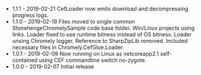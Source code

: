 
* 1.1.1 - 2019-02-21 CefLoader now emits download and decompressing progress logs.
* 1.1.0 - 2019-02-19 Files moved to single common StonehengeChromelySample code base folder. Win/Linux projects using links.
	      Loader fixed to use runtime bitness instead of OS bitness. Loader unsing Chromely logger.
		  Reference to SharpZipLib removed. Included necessary files in Chromely.CefGlue.Loader.
* 1.0.1 - 2019-02-09 Now running on Linux as netcoreapp2.1 self-contained using CEF commandline switch no-zygote.
* 1.0.0 - 2019-02-07 Initial release

